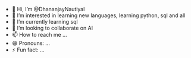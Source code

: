 - 👋 Hi, I’m @DhananjayNautiyal
- 👀 I’m interested in learning new languages, learning python, sql and all
- 🌱 I’m currently learning sql
- 💞️ I’m looking to collaborate on AI
- 📫 How to reach me ...
- 😄 Pronouns: ...
- ⚡ Fun fact: ...

<!---
DhananjayNautiyal/DhananjayNautiyal is a ✨ special ✨ repository because its `README.md` (this file) appears on your GitHub profile.
You can click the Preview link to take a look at your changes.
--->
